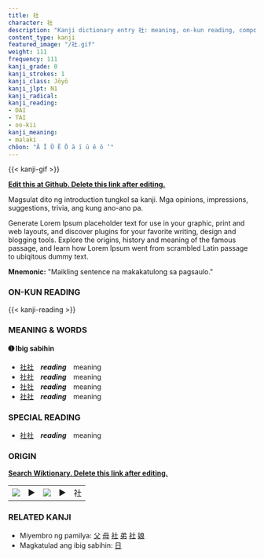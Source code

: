 ```yaml
---
title: 社
character: 社
description: "Kanji dictionary entry 社: meaning, on-kun reading, compounds, origin, related kanji"
content_type: kanji
featured_image: "/社.gif"
weight: 111
frequency: 111
kanji_grade: 0
kanji_strokes: 1
kanji_class: Jōyō
kanji_jlpt: N1
kanji_radical: 
kanji_reading: 
- DAI
- TAI
- oo-kii
kanji_meaning:
- malaki
chōon: "Ā Ī Ū Ē Ō ā ī ū ē ō ’"
---
```

[//]: # (Don't edit the line below. Kanji animated GIF code is automatically generated.)
{{< kanji-gif >}}

[//]: # (Edit below this line.)

**[Edit this at Github. Delete this link after editing.](https://github.com/tim0g/tim/tree/main/content/kanji/社/index.md)**

Magsulat dito ng introduction tungkol sa kanji. Mga opinions, impressions, suggestions, trivia, ang kung ano-ano pa.

Generate Lorem Ipsum placeholder text for use in your graphic, print and web layouts, and discover plugins for your favorite writing, design and blogging tools. Explore the origins, history and meaning of the famous passage, and learn how Lorem Ipsum went from scrambled Latin passage to ubiqitous dummy text.
 
**Mnemonic:** "Maikling sentence na makakatulong sa pagsaulo."

### ON-KUN READING

[//]: # (Don't edit the line below. ON-KUN READING code is automatically generated.)
{{< kanji-reading >}}

### MEANING & WORDS

#### ➊ **Ibig sabihin**
  - [社](../社)[社](../社)　***reading***　meaning
  - [社](../社)[社](../社)　***reading***　meaning
  - [社](../社)[社](../社)　***reading***　meaning
  - [社](../社)[社](../社)　***reading***　meaning

### SPECIAL READING
  - [社](../社)[社](../社)　***reading***　meaning

### ORIGIN

**[Search Wiktionary. Delete this link after editing.](https://wiktionary.org/wiki/社)**
<table class="kanji-table"><tr><td>
<img src="60px-社-bronze.svg.png">
</td><td>▶</td><td>
<img src="60px-社-oracle.svg.png">
</td><td>▶</td>
<td class="kanji-origin">社</td>
</tr></table>

### RELATED KANJI
- Miyembro ng pamilya: [父](../父) [母](../母) [社](../社) [弟](../弟) [社](../社) [娘](../娘)
- Magkatulad ang ibig sabihin: [日](../日)
